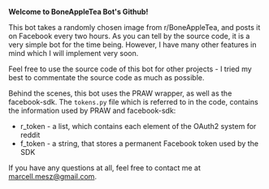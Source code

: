 **Welcome to BoneAppleTea Bot's Github!** 

This bot takes a randomly chosen image from r/BoneAppleTea, and posts it on Facebook every two hours.
As you can tell by the source code, it is a very simple bot for the time being.
However, I have many other features in mind which I will implement very soon.

Feel free to use the source code of this bot for other projects - I tried my best to commentate the source code as much 
as possible. 

Behind the scenes, this bot uses the PRAW wrapper, as well as the facebook-sdk.
The `tokens.py` file which is referred to in the code, contains the information used by PRAW and facebook-sdk:
- r_token - a list, which contains each element of the OAuth2 system for reddit
- f_token - a string, that stores a permanent Facebook token used by the SDK


If you have any questions at all, feel free to contact me at marcell.mesz@gmail.com.
